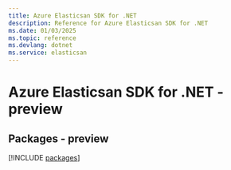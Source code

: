```yaml
---
title: Azure Elasticsan SDK for .NET
description: Reference for Azure Elasticsan SDK for .NET
ms.date: 01/03/2025
ms.topic: reference
ms.devlang: dotnet
ms.service: elasticsan
---
```

# Azure Elasticsan SDK for .NET - preview
## Packages - preview
[!INCLUDE [packages](elasticsan-index.md)]